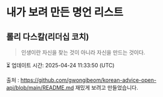 # 내가 보려 만든 명언 리스트

##  롤리 다스칼(리더십 코치)
> 인생이란 자신을 찾는 것이 아니라 자신을 만드는 것이다.


⏳ 업데이트 시간: 2025-04-24 11:33:50 (UTC)

출처 : https://github.com/gwongibeom/korean-advice-open-api/blob/main/README.md
재밌게 보려고 만들었습니다.
